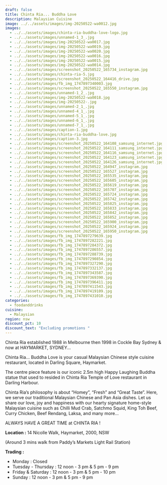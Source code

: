 ```yaml
---
draft: false
title: Chinta Ria... Buddha Love
description: Malaysian Cuisine
image: ../../assets/images/img-20250522-wa0012.jpg
images:
  - ../../assets/images/chinta-ria-buddha-love-logo.jpg
  - ../../assets/images/unnamed-1_3_.jpg
  - ../../assets/images/img-20250522-wa0017.jpg
  - ../../assets/images/img-20250522-wa0019.jpg
  - ../../assets/images/img-20250522-wa0020.jpg
  - ../../assets/images/img-20250522-wa0016.jpg
  - ../../assets/images/img-20250522-wa0015.jpg
  - ../../assets/images/img-20250522-wa0014.jpg
  - ../../assets/images/screenshot_20250522_165734_instagram.jpg
  - ../../assets/images/chinta-ria-5.jpg
  - ../../assets/images/screenshot_20250522_164416_drive.jpg
  - ../../assets/images/fb_img_1747897340003.jpg
  - ../../assets/images/screenshot_20250522_165550_instagram.jpg
  - ../../assets/images/unnamed-1_2_.jpg
  - ../../assets/images/img-20250522-wa0018.jpg
  - ../../assets/images/img-20250522-.jpg
  - ../../assets/images/unnamed-2_1_.jpg
  - ../../assets/images/unnamed-4_1_.jpg
  - ../../assets/images/unnamed-5_1_.jpg
  - ../../assets/images/unnamed-6_1_.jpg
  - ../../assets/images/unnamed-7_1_.jpg
  - ../../assets/images/caption-1.jpg
  - ../../assets/images/chinta-ria-buddha-love.jpg
  - ../../assets/images/caption-3.jpg
  - ../../assets/images/screenshot_20250522_164108_samsung_internet.jpg
  - ../../assets/images/screenshot_20250522_164111_samsung_internet.jpg
  - ../../assets/images/screenshot_20250522_164116_samsung_internet.jpg
  - ../../assets/images/screenshot_20250522_164123_samsung_internet.jpg
  - ../../assets/images/screenshot_20250522_164126_samsung_internet.jpg
  - ../../assets/images/screenshot_20250522_164947_instagram.jpg
  - ../../assets/images/screenshot_20250522_165527_instagram.jpg
  - ../../assets/images/screenshot_20250522_165535_instagram.jpg
  - ../../assets/images/screenshot_20250522_165605_instagram.jpg
  - ../../assets/images/screenshot_20250522_165619_instagram.jpg
  - ../../assets/images/screenshot_20250522_165707_instagram.jpg
  - ../../assets/images/screenshot_20250522_165724_instagram.jpg
  - ../../assets/images/screenshot_20250522_165742_instagram.jpg
  - ../../assets/images/screenshot_20250522_165825_instagram.jpg
  - ../../assets/images/screenshot_20250522_165833_instagram.jpg
  - ../../assets/images/screenshot_20250522_165842_instagram.jpg
  - ../../assets/images/screenshot_20250522_165852_instagram.jpg
  - ../../assets/images/screenshot_20250522_165900_instagram.jpg
  - ../../assets/images/screenshot_20250522_165924_instagram.jpg
  - ../../assets/images/screenshot_20250522_165950_instagram.jpg
  - ../../assets/images/fb_img_1747897279639.jpg
  - ../../assets/images/fb_img_1747897282221.jpg
  - ../../assets/images/fb_img_1747897284372.jpg
  - ../../assets/images/fb_img_1747897286557.jpg
  - ../../assets/images/fb_img_1747897288739.jpg
  - ../../assets/images/fb_img_1747897290854.jpg
  - ../../assets/images/fb_img_1747897327290.jpg
  - ../../assets/images/fb_img_1747897332137.jpg
  - ../../assets/images/fb_img_1747897343587.jpg
  - ../../assets/images/fb_img_1747897369390.jpg
  - ../../assets/images/fb_img_1747897396411.jpg
  - ../../assets/images/fb_img_1747897411543.jpg
  - ../../assets/images/fb_img_1747897419109.jpg
  - ../../assets/images/fb_img_1747897431010.jpg
categories:
  - foodanddrinks
cuisine:
  - Malaysian
region: nsw
discount_pct: 10
discount_text: "Excluding promotions "
---
```

Chinta Ria established 1988 in Melbourne then 1998 in Cockle Bay Sydney & now at HAYMARKET, SYDNEY...

Chinta Ria… Buddha Love is your casual Malaysian Chinese style cuisine restaurant, located in Darling Square, Haymarket. 

The centre piece feature is our iconic 2.5m high Happy Laughing Buddha statue that used to resided in Chinta Ria Temple of Love restaurant in Darling Harbour. 

Chinta Ria’s philosophy is about “Homey”, “Fresh” and “Great Taste”. Here, we serve our traditional Malaysian Chinese and Pan Asia dishes. Let us share our love, joy and happiness with our hearty signature home-style Malaysian cuisine such as Chilli Mud Crab, Satchmo Squid, King Toh Beef, Curry Chicken, Beef Rendang, Laksa, and many more... 

ALWAYS HAVE A GREAT TIME at CHINTA RIA !

**Location :** 14 Nicolle Walk, Haymarket, 2000, NSW

(Around 3 mins walk from Paddy’s Markets Light Rail Station)

**Trading :**

* Monday : Closed 
* Tuesday - Thursday : 12 noon - 3 pm & 5 pm - 9 pm
* Friday & Saturday : 12 noon - 3 pm & 5 pm - 10 pm
* Sunday : 12 noon - 3 pm & 5 pm - 9 pm
